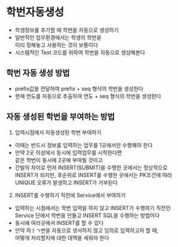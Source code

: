 # 학번자동생성
* 학생정보를 추가할 때 학번을 자동으로 생성하기
* 일반적인 업무환경에서는 학생의 학번을  
미리 정해놓고 사용하는 것이 보통이다
* 시스템적인 Test 코드를 위하여 학번을 자동으로 생성해본다

## 학번 자동 생성 방법
* prefix값을 전달하여 prefix + seq 형식의 학번을 생성한다
* 현재 연도를 자동으로 추출하여 연도 + seq 형식의 학번을 생성한다

## 자동 생성된 학번을 부여하는 방법
1. 입력시점에서 자동생성된 학번 부여하기
* 이때는 반드시 정보를 입력하는 업무를 1곳에서만 수행해야 한다
* 만약 2곳 이상에서 동시에 입력업무를 시작한다면  
같은 학번이 동시에 2곳에 부여될 것이고
* 간발의 차이로 먼저 INSERT(SUBMIT)을 수행한 곳에서는 정상적으로  
INSERT가 되지만, 후순위로 INSERT를 수행한 곳에서는 PK조건에 따라  
UNIQUE 오류가 발생하고 INSERT가 거부된다

2. INSERT를 수행하기 직전에 Service에서 부여하기
* 입력하는 시점에서는 학번 입력을 하지 않고 INSERT가 수행하기 직전인  
Service 단에서 학번을 만들고 INSERT SQL을 수행하는 방법이다
* 동시에 여러곳에서 INSERT를 할 수 있다
* 만약 하ㅏㄱ번을 자동으로 생서하지 않고 임의로 입력하고자 할 때,  
어떻게 처리할지에 대한 대책을 세워야 한다
